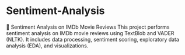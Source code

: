 # Sentiment-Analysis
🎯 Sentiment Analysis on IMDb Movie Reviews This project performs sentiment analysis on IMDb movie reviews using TextBlob and VADER (NLTK). It includes data processing, sentiment scoring, exploratory data analysis (EDA), and visualizations.
